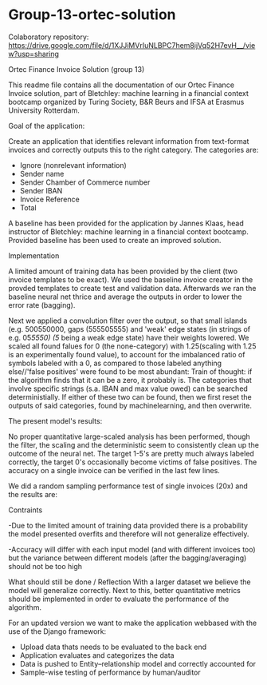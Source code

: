 # Group-13-ortec-solution
Colaboratory repository: https://drive.google.com/file/d/1XJJiMVrIuNLBPC7hem8ijVq52H7evH__/view?usp=sharing

Ortec Finance Invoice Solution (group 13)

This readme file contains all the documentation of our Ortec Finance Invoice solution, part of Bletchley: machine learning in a financial context bootcamp organized by Turing Society, B&R Beurs and IFSA at Erasmus University Rotterdam.

Goal of the application:

Create an application that identifies relevant information from text-format invoices and correctly outputs this to the right category. The categories are:

- Ignore (nonrelevant information)
- Sender name
- Sender Chamber of Commerce number
- Sender IBAN
- Invoice Reference
- Total

A baseline has been provided for the application by Jannes Klaas, head instructor of Bletchley: machine learning in a financial context bootcamp. Provided baseline has been used to create an improved solution.

Implementation

A limited amount of training data has been provided by the client (two invoice templates to be exact). We used the baseline invoice creator in the provded templates to create test and validation data. Afterwards we ran the baseline neural net thrice and average the outputs in order to lower the error rate (bagging).

Next we applied a convolution filter over the output, so that small islands (e.g. 500550000, gaps (555505555) and 'weak' edge states (in strings of e.g. 05*5550) (5* being a weak edge state) have their weights lowered. We scaled all found falues for 0 (the none-category) with 1.25(scaling with 1.25 is an experimentally found value), to account for the imbalanced ratio of symbols labeled with a 0, as compared to those labeled anything else//'false positives' were found to be most abundant: Train of thought: if the algorithm finds that it can be a zero, it probably is. 
The categories that involve specific strings (s.a. IBAN and max value owed) can be searched deterministially. If either of these two can be found, then we first reset the outputs of said categories, found by machinelearning, and then overwrite.

The present model's results:

No proper quantitative large-scaled analysis has been performed, though the filter, the scaling and the deterministic seem to
consistently clean up the outcome of the neural net. The target 1-5's are pretty much always labeled correctly, 
the target 0's occasionally become victims of false positives. The accuracy on a single invoice can be verified in the last few lines.

We did a random sampling performance test of single invoices (20x) and the results are:

Contraints

-Due to the limited amount of training data provided there is a probability the model presented overfits and therefore will not generalize effectively.

-Accuracy will differ with each input model (and with different invoices too) but the variance between different models (after the bagging/averaging) should not be too high

What should still be done / Reflection
With a larger dataset we believe the model will generalize correctly. Next to this, better quantitative metrics should be implemented in order to evaluate the performance of the algorithm. 

For an updated version we want to make the application webbased with the use of the Django framework:
- Upload data thats needs to be evaluated to the back end
- Application evaluates and categorizes the data
- Data is pushed to Entity–relationship model and correctly accounted for
- Sample-wise testing of performance by human/auditor
